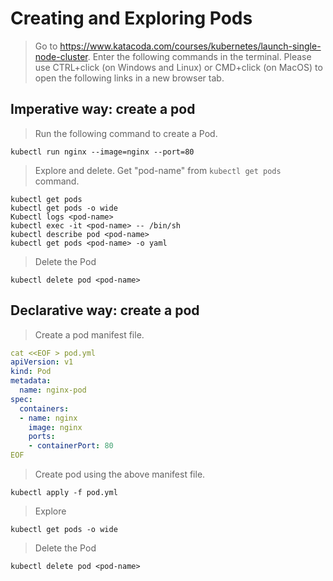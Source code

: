 # Creating and Exploring Pods
> Go to https://www.katacoda.com/courses/kubernetes/launch-single-node-cluster. Enter the following commands in the terminal.
Please use CTRL+click (on Windows and Linux) or CMD+click (on MacOS) to open the following links in a new browser tab.

## Imperative way: create a pod 

> Run the following command to create a Pod.
```
kubectl run nginx --image=nginx --port=80
```

> Explore and delete. Get "pod-name" from `kubectl get pods` command.
```
kubectl get pods
kubectl get pods -o wide
Kubectl logs <pod-name>
kubectl exec -it <pod-name> -- /bin/sh
kubectl describe pod <pod-name>
kubectl get pods <pod-name> -o yaml
```

> Delete the Pod
```
kubectl delete pod <pod-name>
```

## Declarative way: create a pod
> Create a pod manifest file.
```yaml
cat <<EOF > pod.yml
apiVersion: v1
kind: Pod
metadata:
  name: nginx-pod
spec:
  containers:
  - name: nginx
    image: nginx
    ports:
    - containerPort: 80
EOF
```

> Create pod using the above manifest file.
```
kubectl apply -f pod.yml
```

> Explore
```
kubectl get pods -o wide
```

> Delete the Pod
```
kubectl delete pod <pod-name>
```
